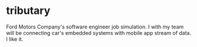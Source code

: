 # tributary
Ford Motors Company's software engineer job simulation. I with my team will be connecting car's embedded systems with mobile app stream of data. I like it.

